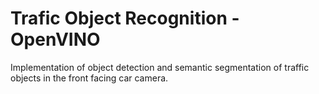 # Trafic Object Recognition - OpenVINO

Implementation of  object detection and semantic segmentation of traffic objects in the front facing car camera.